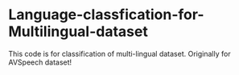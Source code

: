 # Language-classfication-for-Multilingual-dataset
This code is for classification of multi-lingual dataset. Originally for AVSpeech dataset!
